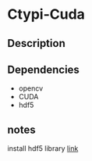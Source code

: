 # Ctypi-Cuda

## Description 

## Dependencies
- opencv
- CUDA
- hdf5


## notes 
install hdf5 library [link](https://ess-dmsc.github.io/h5cpp/users_guide/installing.html)
